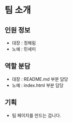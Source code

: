 # 팀 소개
<!--대장이 쓰는 부분-->

## 인원 정보
- 대장 : 정해림
- 노예 : 민세미

## 역할 분담
- 대장 : README.md 부분 담당
- 노예 : index.html 부분 담당

## 기획
- 팀 페이지를 만드는 겁니다.
